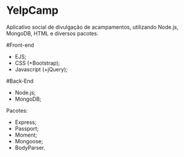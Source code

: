 # YelpCamp
Aplicativo social de divulgação de acampamentos, utilizando Node.js, MongoDB, HTML e diversos pacotes.

#Front-end
- EJS;
- CSS (+Bootstrap);
- Javascript (+jQuery);

#Back-End
- Node.js;
- MongoDB;

Pacotes:
- Express;
- Passport;
- Moment;
- Mongoose;
- BodyParser.
